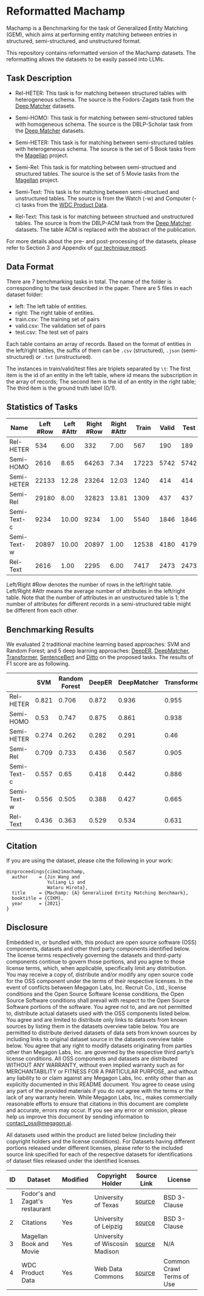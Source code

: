 

# Reformatted Machamp

Machamp is a Benchmarking for the task of Generalized Entity Matching (GEM), which aims at performing entity matching between entries in structured, semi-structured, and unstructured format.

This repository contains reformatted version of the Machamp datasets. The reformatting allows the datasets to be easily passed into LLMs.

## Task Description

* Rel-HETER: This task is for matching between structured tables with heterogeneous schema. The source is the Fodors-Zagats task from the [Deep Matcher](https://github.com/anhaidgroup/deepmatcher/blob/master/Datasets.md) datasets.

* Semi-HOMO: This task is for matching between semi-structured tables with homogeneous schema. The source is the DBLP-Scholar task from the [Deep Matcher](https://github.com/anhaidgroup/deepmatcher/blob/master/Datasets.md) datasets.

* Semi-HETER: This task is for matching between semi-structured tables with heterogeneous schema. The source is the set of 5 Book tasks from the [Magellan](https://sites.google.com/site/anhaidgroup/useful-stuff/data#TOC-The-784-Data-Sets-for-EM) project.

* Semi-Rel: This task is for matching between semi-structued and structured tables. The source is the set of 5 Movie tasks from the [Magellan](https://sites.google.com/site/anhaidgroup/useful-stuff/data#TOC-The-784-Data-Sets-for-EM) project.

* Semi-Text: This task is for matching between semi-structued and unstructured tables. The source is from the Watch (-w) and Computer (-c) tasks from the [WDC Product Data](http://webdatacommons.org/largescaleproductcorpus/v2/index.html).

* Rel-Text: This task is for matching between structued and unstructured tables. The source is from the DBLP-ACM task from the [Deep Matcher](https://github.com/anhaidgroup/deepmatcher/blob/master/Datasets.md) datasets. The table ACM is replaced with the abstract of the publication.

For more details about the pre- and post-processing of the datasets, please refer to Section 3 and Appendix of [our technique report](https://arxiv.org/abs/2106.08455).

## Data Format
There are 7 benchmarking tasks in total. The name of the folder is corresponding to the task described in the paper. There are 5 files in each dataset folder:
- left: The left table of entities.
- right: The right table of entities.
- train.csv: The training set of pairs
- valid.csv: The validation set of pairs
- test.csv: The test set of pairs

Each table contains an array of records. Based on the format of entities in the left/right tables, the suffix of them can be `.csv` (structured), `.json` (semi-structured) or `.txt` (unstructured).

The instances in train/valid/test files are triplets separated by `\t`: The first item is the id of an entity in the left table, where id means the subscription in the array of records; The second item is the id of an entity in the right table; The third item is the ground truth label (0/1).

## Statistics of Tasks

| Name | Left #Row | Left #Attr | Right #Row | Right #Attr | Train | Valid | Test | % Positive |
|------|-----------|------------|------------|-------------|-------|------|-------|--------------|
| Rel-HETER | 534 | 6.00 | 332 | 7.00 | 567 | 190 | 189 | 11.63 |
| Semi-HOMO | 2616 | 8.65 | 64263 | 7.34 | 17223 | 5742 | 5742 | 18.63 |
| Semi-HETER | 22133 | 12.28 | 23264 | 12.03 | 1240 | 414 | 414 | 38.2 |
| Semi-Rel | 29180 | 8.00 | 32823 | 13.81 | 1309 | 437 | 437 | 41.64 |
| Semi-Text-c | 9234 | 10.00 | 9234 | 1.00 | 5540 | 1846 | 1846 | 11.8 |
| Semi-Text-w | 20897 | 10.00 | 20897 | 1.00 | 12538 | 4180 | 4179 | 14.07 |
| Rel-Text | 2616 | 1.00 | 2295 | 6.00 | 7417 | 2473 | 2473 | 17.96 |

Left/Right #Row denotes the number of rows in the left/right table. Left/Right #Attr means the average number of attributes in the left/right table. Note that the number of attributes in an unstructured table is 1; the number of attributes for different records in a semi-structured table might be different from each other.
## Benchmarking Results

We evaluated 2 traditional machine learning based approaches: SVM and Random Forest; and 5 deep learning approaches: [DeepER](http://www.vldb.org/pvldb/vol11/p1454-ebraheem.pdf), [DeepMatcher](https://dl.acm.org/doi/10.1145/3183713.3196926), [Transformer](https://openproceedings.org/2020/conf/edbt/paper_205.pdf), [SentenceBert](https://aclanthology.org/D19-1410.pdf) and [Ditto](http://www.vldb.org/pvldb/vol14/p50-li.pdf) on the proposed tasks. The results of F1 score are as following.

| | SVM | Random Forest | DeepER | DeepMatcher | Transformer | SentenceBert | Ditto |
|-|-----|---------------|--------|-------------|-------------|--------------|-------|
| Rel-HETER | 0.821 | 0.706 | 0.872 | 0.936 | 0.955 | 0.696 | 1.00 | 
| Semi-HOMO | 0.53 | 0.747 | 0.875 | 0.861 | 0.938 | 0.874 | 0.931 | 
| Semi-HETER | 0.274 | 0.262 | 0.282 | 0.291 | 0.46 | 0.697 | 0.616 | 
| Semi-Rel | 0.709 | 0.733 | 0.436 | 0.567 | 0.905 | 0.59 | 0.911 | 
| Semi-Text-c | 0.557 | 0.65 | 0.418 | 0.442 | 0.886 | 0.798 | 0.818 | 
| Semi-Text-w | 0.556 | 0.505 | 0.388 | 0.427 | 0.665 | 0.502 | 0.649 | 
| Rel-Text | 0.436 | 0.363 | 0.529 | 0.534 | 0.631 | 0.329 | 0.627 | 


## Citation
If you are using the dataset, please cite the following in your work:
```
@inproceedings{cikm21machamp,
  author    = {Jin Wang and
               Yuliang Li and
               Wataru Hirota},
  title     = {Machamp: {A} Generalized Entity Matching Benchmark},
  booktitle = {CIKM},
  year      = {2021}
}
```

## Disclosure

Embedded in, or bundled with, this product are open source software (OSS) components, datasets and other third party components identified below. The license terms respectively governing the datasets and third-party components continue to govern those portions, and you agree to those license terms, which, when applicable, specifically limit any distribution. You may receive a copy of, distribute and/or modify any open source code for the OSS component under the terms of their respective licenses. In the event of conflicts between Megagon Labs, Inc. Recruit Co., Ltd., license conditions and the Open Source Software license conditions, the Open Source Software conditions shall prevail with respect to the Open Source Software portions of the software. 
You agree not to, and are not permitted to, distribute actual datasets used with the OSS components listed below. You agree and are limited to distribute only links to datasets from known sources by listing them in the datasets overview table below. You are permitted to distribute derived datasets of data sets from known sources by including links to original dataset source in the datasets overview table below. You agree that any right to modify datasets originating from parties other than Megagon Labs, Inc. are governed by the respective third party’s license conditions. 
All OSS components and datasets are distributed WITHOUT ANY WARRANTY, without even implied warranty such as for MERCHANTABILITY or FITNESS FOR A PARTICULAR PURPOSE, and without any liability to or claim against any Megagon Labs, Inc. entity other than as explicitly documented in this README document. You agree to cease using any part of the provided materials if you do not agree with the terms or the lack of any warranty herein.
While Megagon Labs, Inc., makes commercially reasonable efforts to ensure that citations in this document are complete and accurate, errors may occur. If you see any error or omission, please help us improve this document by sending information to contact_oss@megagon.ai.

All datasets used within the product are listed below (including their copyright holders and the license conditions).
For Datasets having different portions released under different licenses, please refer to the included source link specified for each of the respective datasets for identifications of dataset files released under the identified licenses.

| ID | Dataset | Modified | Copyright Holder | Source Link | License | 
|------|-----------|------------|------------|-------------|-------|
| 1 | Fodor's and Zagat's restaurant | Yes | University of Texas | [source](https://www.cs.utexas.edu/users/ml/riddle/data/restaurant.tar.gz) | BSD 3-Clause |
| 2 | Citations | Yes |  University of Leipzig | [source](https://dbs.uni-leipzig.de/en/research/projects/object_matching/fever/benchmark_datasets_for_entity_resolution) | BSD 3-Clause |
| 3 | Magellan Book and Movie | Yes | University of Wiscosin Madison | [source](https://sites.google.com/site/anhaidgroup/useful-stuff/the-magellan-data-repository) | N/A |
| 4 | WDC Product Data | Yes | Web Data Commons | [source](http://webdatacommons.org/largescaleproductcorpus/v2/index.html) | Common Crawl Terms of Use |

